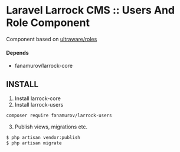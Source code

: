 # Laravel Larrock CMS :: Users And Role Component

Component based on [ultraware/roles](https://github.com/ultraware/roles)

#### Depends
- fanamurov/larrock-core

## INSTALL

1. Install larrock-core
2. Install larrock-users
  ```sh
  composer require fanamurov/larrock-users
  ```
3. Publish views, migrations etc.
  ```sh
  $ php artisan vendor:publish
  $ php artisan migrate
  ```